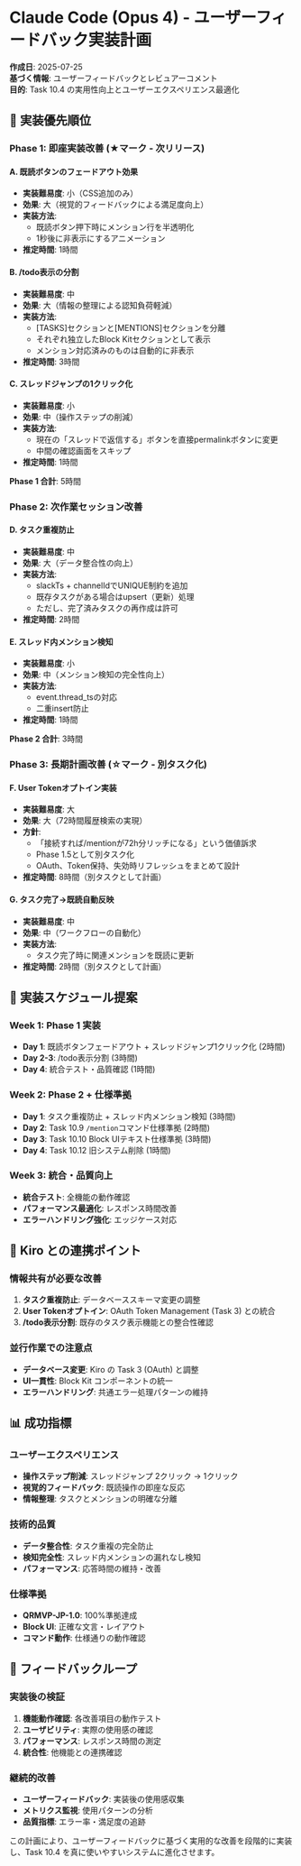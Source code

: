 # Claude Code (Opus 4) - ユーザーフィードバック実装計画

**作成日**: 2025-07-25  
**基づく情報**: ユーザーフィードバックとレビュアーコメント  
**目的**: Task 10.4 の実用性向上とユーザーエクスペリエンス最適化

## 🎯 実装優先順位

### Phase 1: 即座実装改善 (★マーク - 次リリース)

#### A. 既読ボタンのフェードアウト効果
- **実装難易度**: 小（CSS追加のみ）
- **効果**: 大（視覚的フィードバックによる満足度向上）
- **実装方法**:
  - 既読ボタン押下時にメンション行を半透明化
  - 1秒後に非表示にするアニメーション
- **推定時間**: 1時間

#### B. /todo表示の分割
- **実装難易度**: 中
- **効果**: 大（情報の整理による認知負荷軽減）
- **実装方法**:
  - [TASKS]セクションと[MENTIONS]セクションを分離
  - それぞれ独立したBlock Kitセクションとして表示
  - メンション対応済みのものは自動的に非表示
- **推定時間**: 3時間

#### C. スレッドジャンプの1クリック化
- **実装難易度**: 小
- **効果**: 中（操作ステップの削減）
- **実装方法**:
  - 現在の「スレッドで返信する」ボタンを直接permalinkボタンに変更
  - 中間の確認画面をスキップ
- **推定時間**: 1時間

**Phase 1 合計**: 5時間

### Phase 2: 次作業セッション改善

#### D. タスク重複防止
- **実装難易度**: 中
- **効果**: 大（データ整合性の向上）
- **実装方法**:
  - slackTs + channelIdでUNIQUE制約を追加
  - 既存タスクがある場合はupsert（更新）処理
  - ただし、完了済みタスクの再作成は許可
- **推定時間**: 2時間

#### E. スレッド内メンション検知
- **実装難易度**: 小
- **効果**: 中（メンション検知の完全性向上）
- **実装方法**:
  - event.thread_tsの対応
  - 二重insert防止
- **推定時間**: 1時間

**Phase 2 合計**: 3時間

### Phase 3: 長期計画改善 (☆マーク - 別タスク化)

#### F. User Tokenオプトイン実装
- **実装難易度**: 大
- **効果**: 大（72時間履歴検索の実現）
- **方針**:
  - 「接続すれば/mentionが72h分リッチになる」という価値訴求
  - Phase 1.5として別タスク化
  - OAuth、Token保持、失効時リフレッシュをまとめて設計
- **推定時間**: 8時間（別タスクとして計画）

#### G. タスク完了→既読自動反映
- **実装難易度**: 中
- **効果**: 中（ワークフローの自動化）
- **実装方法**:
  - タスク完了時に関連メンションを既読に更新
- **推定時間**: 2時間（別タスクとして計画）

## 📅 実装スケジュール提案

### Week 1: Phase 1 実装
- **Day 1**: 既読ボタンフェードアウト + スレッドジャンプ1クリック化 (2時間)
- **Day 2-3**: /todo表示分割 (3時間)
- **Day 4**: 統合テスト・品質確認 (1時間)

### Week 2: Phase 2 + 仕様準拠
- **Day 1**: タスク重複防止 + スレッド内メンション検知 (3時間)
- **Day 2**: Task 10.9 `/mention`コマンド仕様準拠 (2時間)
- **Day 3**: Task 10.10 Block UIテキスト仕様準拠 (3時間)
- **Day 4**: Task 10.12 旧システム削除 (1時間)

### Week 3: 統合・品質向上
- **統合テスト**: 全機能の動作確認
- **パフォーマンス最適化**: レスポンス時間改善
- **エラーハンドリング強化**: エッジケース対応

## 🤝 Kiro との連携ポイント

### 情報共有が必要な改善
1. **タスク重複防止**: データベーススキーマ変更の調整
2. **User Tokenオプトイン**: OAuth Token Management (Task 3) との統合
3. **/todo表示分割**: 既存のタスク表示機能との整合性確認

### 並行作業での注意点
- **データベース変更**: Kiro の Task 3 (OAuth) と調整
- **UI一貫性**: Block Kit コンポーネントの統一
- **エラーハンドリング**: 共通エラー処理パターンの維持

## 📊 成功指標

### ユーザーエクスペリエンス
- **操作ステップ削減**: スレッドジャンプ 2クリック → 1クリック
- **視覚的フィードバック**: 既読操作の即座な反応
- **情報整理**: タスクとメンションの明確な分離

### 技術的品質
- **データ整合性**: タスク重複の完全防止
- **検知完全性**: スレッド内メンションの漏れなし検知
- **パフォーマンス**: 応答時間の維持・改善

### 仕様準拠
- **QRMVP-JP-1.0**: 100%準拠達成
- **Block UI**: 正確な文言・レイアウト
- **コマンド動作**: 仕様通りの動作確認

## 🔄 フィードバックループ

### 実装後の検証
1. **機能動作確認**: 各改善項目の動作テスト
2. **ユーザビリティ**: 実際の使用感の確認
3. **パフォーマンス**: レスポンス時間の測定
4. **統合性**: 他機能との連携確認

### 継続的改善
- **ユーザーフィードバック**: 実装後の使用感収集
- **メトリクス監視**: 使用パターンの分析
- **品質指標**: エラー率・満足度の追跡

この計画により、ユーザーフィードバックに基づく実用的な改善を段階的に実装し、Task 10.4 を真に使いやすいシステムに進化させます。